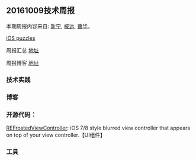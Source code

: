 
## 20161009技术周报

本期周报内容来自: [新宁](https://github.com/SSSSSSnail), [桉远](https://github.com/AnYuan), [曹华](https://github.com/GlareCH)。


[iOS puzzles](https://github.com/BaiduHiDeviOS/iOS-puzzles)

周报汇总 [地址](https://github.com/BaiduHiDeviOS/iOS-Tech-Weekly)

周报博客 [地址](http://baiduhidevios.github.io/)


### 技术实践





### 博客



### 开源代码：

[REFrostedViewController](https://github.com/romaonthego/REFrostedViewController): iOS 7/8 style blurred view controller that appears on top of your view controller.【UI组件】



### 工具
